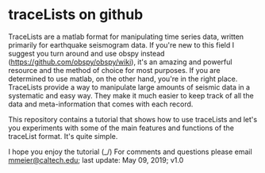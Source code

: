 # traceLists on github

TraceLists are a matlab format for manipulating time series data, written
primarily for earthquake seismogram data. If you're new to this field I suggest
you turn around and use obspy instead (https://github.com/obspy/obspy/wiki),
it's an amazing and powerful resource and the method of choice for most
purposes. If you are determined to use matlab, on the other hand, you're in the 
right place. TraceLists provide a way to manipulate large amounts of seismic data 
in a systematic and easy way. They make it much easier to keep track of all the 
data and meta-information that comes with each record. 

This repository contains a tutorial that shows how to use traceLists and 
let's you experiments with some of the main features and functions of the 
traceList format. It's quite simple.

 I hope you enjoy the tutorial (\_/) For comments and questions please email
 mmeier@caltech.edu; last update: May 09, 2019; v1.0
